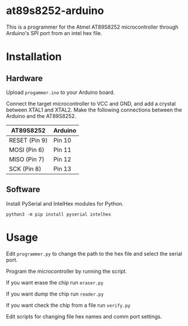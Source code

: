# at89s8252-arduino

This is a programmer for the Atmel AT89S8252 microcontroller through Arduino's SPI port from an intel hex file.

# Installation

## Hardware

Upload `progammer.ino` to your Arduino board.

Connect the target microcontroller to VCC and GND, and add a crystal between XTAL1 and XTAL2. Make the following connections between the Arduino and the AT89S8252.


| AT89S8252     | Arduino |
|---------------|---------|
| RESET (Pin 9) | Pin 10   |
| MOSI  (Pin 6) | Pin 11  |
| MISO  (Pin 7) | Pin 12  |
| SCK (Pin 8)   | Pin 13  |

## Software

Install PySerial and IntelHex modules for Python.

```
python3 -m pip install pyserial intelhex
```

# Usage

Edit `programmer.py` to change the path to the hex file and select the serial port.

Program the microcontroller by running the script.

If you want erase the chip run `eraser.py`

If you want dump the chip run `reader.py`

If you want check the chip from a file run `verify.py`

Edit scripts for changing file hex names and comm port settings.
